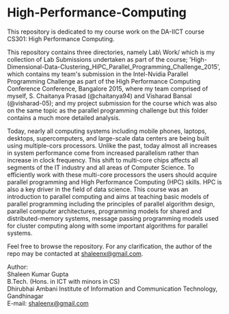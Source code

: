 # High-Performance-Computing
This repository is dedicated to my course work on the DA-IICT course CS301: High Performance Computing. 

This repository contains three directories, namely Lab\ Work/ which is my collection of Lab Submissions undertaken as part of the course; 'High-Dimensional-Data-Clustering_HiPC_Parallel_Programming_Challenge_2015', which contains my team's submission in the Intel-Nvidia Parallel Programming Challenge as part of the High Performance Computing Conference Conference, Bangalore 2015, where my team comprised of myself, S. Chaitanya Prasad (@chaitanya94) and Visharad Bansal (@visharad-05); and my project submission for the course which was also on the same topic as the parallel programming challenge but this folder contains a much more detailed analysis.

Today, nearly all computing systems including mobile phones, laptops, desktops, supercomputers, and large-scale data centers are being built using multiple-cors processors.
Unlike the past, today almost all increases in system performance come from increased parallelism rather than increase in clock frequency. 
This shift to multi-core chips affects all segments of the IT industry and all areas of Computer Science.
To efficiently work with these multi-core processors the users should acquire parallel programming and High Performance Computing (HPC) skills.
HPC is also a key driver in the field of data science. This course was an introduction to parallel computing and aims at teaching basic models of parallel programming including the principles of parallel algorithm design, parallel computer architectures, 
programming models for shared and distributed-memory systems, message passing programming models used for cluster computing along with some important algorithms for parallel systems.

Feel free to browse the repository. For any clarification, the author of the repo may be contacted at shaleenx@gmail.com.

Author:<br>
Shaleen Kumar Gupta<br>
B.Tech. (Hons. in ICT with minors in CS) <br>
Dhirubhai Ambani Institute of Information and Communication Technology, Gandhinagar <br>
E-mail: shaleenx@gmail.com
